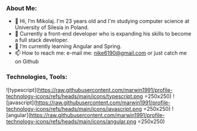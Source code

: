 ### About Me: ###
- 👋 Hi, I’m Mikolaj. I'm 23 years old and I'm studying computer science at University of Silesia in Poland.
- 👀 Currently a front-end developer who is expanding his skills to become a full stack developer.
- 🌱 I’m currently learning Angular and Spring.
- 📫 How to reach me: e-mail me: nike6190@gmail.com or just catch me on Github

### Technologies, Tools: ###
![typescript](https://raw.githubusercontent.com/marwin1991/profile-technology-icons/refs/heads/main/icons/typescript.png =250x250)
![javascript](https://raw.githubusercontent.com/marwin1991/profile-technology-icons/refs/heads/main/icons/javascript.png =250x250)
![angular](https://raw.githubusercontent.com/marwin1991/profile-technology-icons/refs/heads/main/icons/angular.png =250x250)
